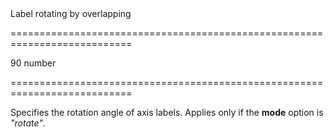 <!--**
/*-------------------------------------------
    Auto-generated file. Do not modify.
-------------------------------------------

**-->
<!--d-->Label rotating by overlapping<!--/d-->
===========================================================================
<!--default-->90<!--/default-->
<!--type-->number<!--/type-->
===========================================================================

<!--shortDescription-->
Specifies the rotation angle of axis labels. Applies only if the **mode** option is *"rotate"*.
<!--/shortDescription-->

<!--fullDescription-->

<!--/fullDescription-->
